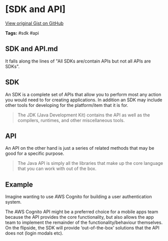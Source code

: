 # [SDK and API] 

[View original Gist on GitHub](https://gist.github.com/Integralist/92ad26edc5ff8d4e52b768e85c8ef346)

**Tags:** #sdk #api

## SDK and API.md

It falls along the lines of "All SDKs are/contain APIs but not all APIs are SDKs".

## SDK

An SDK is a complete set of APIs that allow you to perform most any action you would need to for creating applications. In addition an SDK may include other tools for developing for the platform/item that it is for.

> The JDK (Java Development Kit) contains the API as well as the compilers, runtimes, and other miscellaneous tools.

## API

An API on the other hand is just a series of related methods that may be good for a specific purpose.

> The Java API is simply all the libraries that make up the core language that you can work with out of the box.

## Example

Imagine wanting to use AWS Cognito for building a user authentication system.

The AWS Cognito API might be a preferred choice for a mobile apps team because the API provides the core functionality, but also allows the app team to implement the remainder of the functionality/behaviour themselves. On the flipside, the SDK will provide ‘out-of-the-box’ solutions that the API does not (login modals etc).

